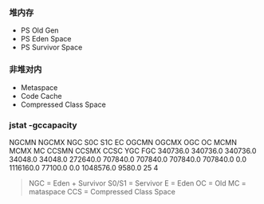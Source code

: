 ### 堆内存
* PS Old Gen
* PS Eden Space
* PS Survivor Space

### 非堆对内
* Metaspace
* Code Cache 
* Compressed Class Space

### jstat -gccapacity 
 NGCMN    NGCMX     NGC     S0C   S1C       EC      OGCMN      OGCMX       OGC         OC       MCMN     MCMX      MC     CCSMN    CCSMX     CCSC    YGC    FGC
340736.0 340736.0 340736.0 34048.0 34048.0 272640.0   707840.0   707840.0   707840.0   707840.0      0.0 1116160.0  77100.0      0.0 1048576.0   9580.0     25     4
> NGC = Eden + Survivor
> S0/S1 = Servivor
> E = Eden
> OC = Old
> MC = mataspace 
> CCS = Compressed Class Space
